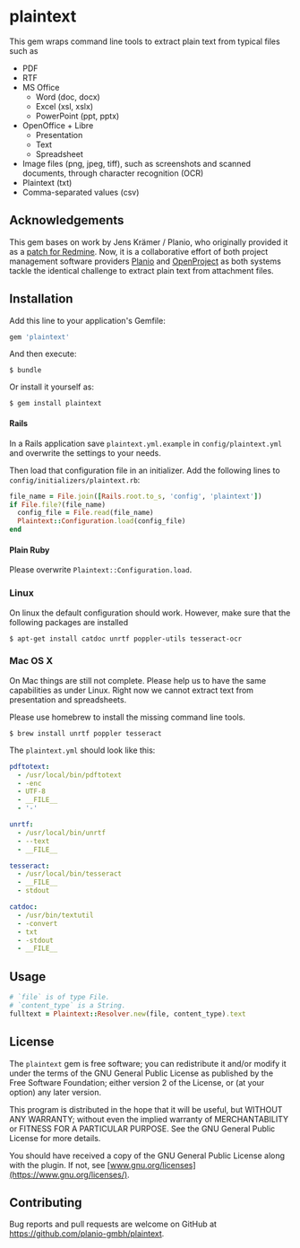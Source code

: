 # plaintext

This gem wraps command line tools to extract plain text from typical files such as

- PDF
- RTF
- MS Office
    - Word (doc, docx)
    - Excel (xsl, xslx)
    - PowerPoint (ppt, pptx)
- OpenOffice + Libre
    - Presentation
    - Text
    - Spreadsheet
- Image files (png, jpeg, tiff), such as screenshots and scanned documents, through character recognition (OCR)
- Plaintext (txt)
- Comma-separated values (csv)

## Acknowledgements

This gem bases on work by Jens Krämer / Planio, who originally provided it as a
[patch for Redmine](https://www.redmine.org/issues/306). Now, it is a collaborative effort of
both project management software providers [Planio](https://plan.io) and [OpenProject](https://openproject.org)
as both systems tackle the identical challenge to extract plain text from attachment files.

## Installation

Add this line to your application's Gemfile:

```ruby
gem 'plaintext'
```

And then execute:

    $ bundle

Or install it yourself as:

    $ gem install plaintext

#### Rails

In a Rails application save `plaintext.yml.example` in `config/plaintext.yml` and overwrite the settings to 
your needs.

Then load that configuration file in an initializer. Add the following lines to `config/initializers/plaintext.rb`:

```ruby
file_name = File.join([Rails.root.to_s, 'config', 'plaintext'])
if File.file?(file_name)
  config_file = File.read(file_name)
  Plaintext::Configuration.load(config_file)
end
````

#### Plain Ruby

Please overwrite `Plaintext::Configuration.load`.

### Linux

On linux the default configuration should work. However, make sure that the following packages are installed

    $ apt-get install catdoc unrtf poppler-utils tesseract-ocr

### Mac OS X

On Mac things are still not complete. Please help us to have the same capabilities as under Linux. Right now we cannot
extract text from presentation and spreadsheets.

Please use homebrew to install the missing command line tools.

    $ brew install unrtf poppler tesseract
    
The `plaintext.yml` should look like this:
    
```yml
pdftotext:
  - /usr/local/bin/pdftotext
  - -enc
  - UTF-8
  - __FILE__
  - '-'

unrtf:
  - /usr/local/bin/unrtf
  - --text
  - __FILE__

tesseract:
  - /usr/local/bin/tesseract
  - __FILE__
  - stdout

catdoc:
  - /usr/bin/textutil
  - -convert
  - txt
  - -stdout
  - __FILE__
```

## Usage

```ruby
# `file` is of type File.
# `content_type` is a String.
fulltext = Plaintext::Resolver.new(file, content_type).text
```

## License

The `plaintext` gem is free software; you can redistribute it and/or modify it under the terms of the GNU General 
Public License as published by the Free Software Foundation; either version 2 of the License, or (at your option) any 
later version.

This program is distributed in the hope that it will be useful, but WITHOUT ANY WARRANTY; without even the implied 
warranty of MERCHANTABILITY or FITNESS FOR A PARTICULAR PURPOSE. See the GNU General Public License for more details.

You should have received a copy of the GNU General Public License along with the plugin. If not, see
[www.gnu.org/licenses](https://www.gnu.org/licenses/).

## Contributing

Bug reports and pull requests are welcome on GitHub at https://github.com/planio-gmbh/plaintext.

